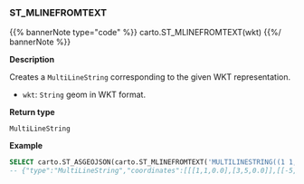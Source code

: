 ### ST_MLINEFROMTEXT
{{% bannerNote type="code" %}}
carto.ST_MLINEFROMTEXT(wkt)
{{%/ bannerNote %}}

**Description**

Creates a `MultiLineString` corresponding to the given WKT representation.

* `wkt`: `String` geom in WKT format.

**Return type**

`MultiLineString`

**Example**

```sql
SELECT carto.ST_ASGEOJSON(carto.ST_MLINEFROMTEXT('MULTILINESTRING((1 1, 3 5), (-5 3, -8 -2))'));
-- {"type":"MultiLineString","coordinates":[[[1,1,0.0],[3,5,0.0]],[[-5,3,0.0],[-8,-2,0.0]]]}
```